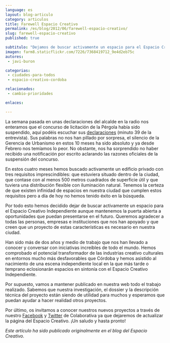 ```yaml
---
language: es
layout: blog-articulo
category: articulos
title: Farewell Espacio Creativo
permalink: /es/blog/2012/06/farewell-espacio-creativo/
slug: farewell-espacio-creativo
published: true

subtitulo: "Dejamos de buscar activamente un espacio para el Espacio Creativo"
imagen: farm8.staticflickr.com/7226/7368419712_9e4d2eb75c
autores: 
 - javi-buron

categorias:
 - ciudades-para-todos
 - espacio-creativo-cordoba

relacionados:
 - cambio-prioridades

enlaces:

---
```


La semana pasada en unas declaraciones del alcalde en la radio nos enteramos que el concurso de licitación de la Pérgola había sido suspendido, aquí podéis escuchar sus [declaraciones](http://www.radiocordoba.es/facebook/alcalde_responde.mp3) (minuto 39 de la entrevista). Sus palabras no nos han pillado por sorpresa, el silencio de la Gerencia de Urbanismo en estos 10 meses ha sido absoluto y ya desde Febrero nos temíamos lo peor. No obstante, nos ha sorprendido no haber recibido una notificación por escrito aclarando las razones oficiales de la suspensión del concurso.

En estos cuatro meses hemos buscado activamente un edificio privado con tres requisitos imprescindibles: que estuviera situado dentro de la ciudad, que contase con al menos 500 metros cuadrados de superficie útil y que tuviera una distribución flexible con iluminación natural. Tenemos la certeza de que existen infinidad de espacios en nuestra ciudad que cumplen estos requisitos pero a día de hoy no hemos tenido éxito en la búsqueda.

Por todo esto hemos decidido dejar de buscar activamente un espacio para el Espacio Creativo Independiente aunque mantenemos la puerta abierta a oportunidades que puedan presentarse en el futuro. Queremos agradecer a todas las personas, empresas e instituciones que nos han apoyado y que creen que un proyecto de estas características es necesario en nuestra ciudad.

Han sido más de dos años y medio de trabajo que nos han llevado a conocer y conversar con iniciativas increíbles de todo el mundo. Hemos comprobado el potencial transformador de las industrias creativo culturales en entornos mucho más desfavorables que Córdoba y hemos asistido al nacimiento de una escena independiente local en la que más tarde o temprano eclosionarán espacios en sintonía con el Espacio Creativo Independiente.

Por supuesto, vamos a mantener publicado en nuestra web todo el trabajo realizado. Sabemos que nuestra investigación, el dossier y la descripción técnica del proyecto están siendo de utilidad para muchos y esperamos que puedan ayudar a hacer realidad otros proyectos.

Por último, os invitamos a conocer nuestros nuevos proyectos a través de nuestro [Facebook](https://www.facebook.com/colaborativa.eu) y [Twitter](http://twitter.com/colaborativaeu) de Colaborativa ya que dejaremos de actualizar la página del Espacio Creativo. ¡Un saludo y hasta pronto!

_Este artículo ha sido publicado originalmente en el blog del Espacio Creativo._